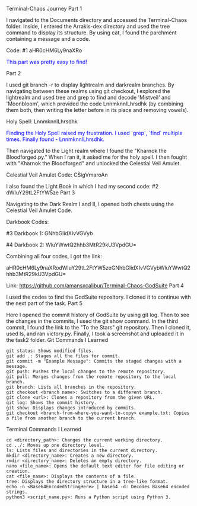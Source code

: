 Terminal-Chaos Journey
Part 1

I navigated to the Documents directory and accessed the Terminal-Chaos folder. Inside, I entered the Arrakis-dex directory and used the tree command to display its structure. By using cat, I found the parchment containing a message and a code.

Code:
#1 aHR0cHM6Ly9naXRo
<p style="color:blue;">This part was pretty easy to find!</p>
Part 2

I used git branch -r to display lightrealm and darkrealm branches. By navigating between these realms using git checkout, I explored the lightrealm and used tree and grep to find and decode 'Mistveil' and 'Moonbloom', which provided the code LnnmknnlLhrsdhk (by combining them both, then writing the letter before in its place and removing vowels).

Holy Spell: LnnmknnlLhrsdhk
<p style="color:blue;">Finding the Holy Spell raised my frustration. I used `grep`, `find` multiple times. Finally found - LnnmknnlLhrsdhk.</p>

Then navigated to the Light realm where I found the "Kharnok the Bloodforged.py." When I ran it, it asked me for the holy spell. I then fought with "Kharnok the Bloodforged" and unlocked the Celestial Veil Amulet.

Celestial Veil Amulet Code: CSigVmaroAn

I also found the Light Book in which I had my second code:
#2 dWIuY29tL2FtYW5ze
Part 3

Navigating to the Dark Realm I and II, I opened both chests using the Celestial Veil Amulet Code.

Darkbook Codes:

#3 Darkbook 1: GNhbGlidXIvVGVyb

#4 Darkbook 2: WluYWwtQ2hhb3MtR29kU3VpdGU=

Combining all four codes, I got the link:

aHR0cHM6Ly9naXRodWIuY29tL2FtYW5zeGNhbGlidXIvVGVybWluYWwtQ2hhb3MtR29kU3VpdGU=

Link: https://github.com/amansxcalibur/Terminal-Chaos-GodSuite
Part 4

I used the codes to find the GodSuite repository. I cloned it to continue with the next part of the task.
Part 5

Here I opened the commit history of GodSuite by using git log. Then to see the changes in the commits, I used the git show command. In the third commit, I found the link to the "To the Stars" git repository. Then I cloned it, used ls, and ran victory.py. Finally, I took a screenshot and uploaded it in the task2 folder.
Git Commands I Learned

    git status: Shows modified files.
    git add .: Stages all the files for commit.
    git commit -m "Example Message": Commits the staged changes with a message.
    git push: Pushes the local changes to the remote repository.
    git pull: Merges changes from the remote repository to the local branch.
    git branch: Lists all branches in the repository.
    git checkout <branch name>: Switches to a different branch.
    git clone <url>: Clones a repository from the given URL.
    git log: Shows the commit history.
    git show: Displays changes introduced by commits.
    git checkout <branch-from-where-you-want-to-copy> example.txt: Copies a file from another branch to the current branch.

Terminal Commands I Learned

    cd <directory_path>: Changes the current working directory.
    cd ../: Moves up one directory level.
    ls: Lists files and directories in the current directory.
    mkdir <directory_name>: Creates a new directory.
    rmdir <directory_name>: Deletes an empty directory.
    nano <file_name>: Opens the default text editor for file editing or creation.
    cat <file_name>: Displays the contents of a file.
    tree: Displays the directory structure in a tree-like format.
    echo -n <Base64EncodedStringHere> | base64 -d: Decodes Base64 encoded strings.
    python3 <script_name.py>: Runs a Python script using Python 3.


